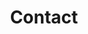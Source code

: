 ---
title: "Contact"
heading : "Hi, I am Alba!"
description : " I have over 10 years of experience as a motion and graphic designer. I am passionate about interaction design and currently, I am deep diving into UX/UI.
I am also an in-house senior designer in Deloitte Ireland where I deliver creative and engaging solutions across brand identity, digital, print and motion graphics."
expertise_sectors: ["SKILLS

User interface design, interaction design, microinteractions, animations, wireframing, rapid prototyping, information architecture, UX research, conceptualsation, branding, infographics, motion graphics, advertising, print and digital design.

TOOLKIT
Sketch, Figma, InVision, Principle, After Effects, Animate, Illustrator, InDesign, Photoshop, Premiere, Final Cut."]
---
